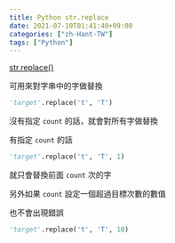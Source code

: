 ```yaml
---
title: Python str.replace
date: 2021-07-10T01:41:40+09:00
categories: ["zh-Hant-TW"]
tags: ["Python"]
---
```

[str.replace()](https://docs.python.org/3/library/stdtypes.html#str.replace)

可用來對字串中的字做替換

```python
'target'.replace('t', 'T')
```

沒有指定 `count` 的話，就會對所有字做替換

有指定 `count` 的話

```python
'target'.replace('t', 'T', 1)
```

就只會替換前面 `count` 次的字

另外如果 `count` 設定一個超過目標次數的數值

也不會出現錯誤

```python
'target'.replace('t', 'T', 10)
```
